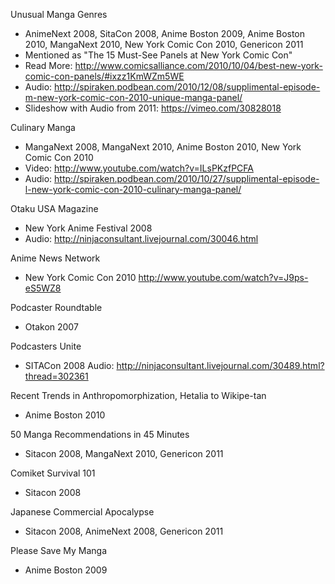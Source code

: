 

Unusual Manga Genres	
- AnimeNext 2008, SitaCon 2008, Anime Boston 2009, Anime Boston 2010, MangaNext 2010, New York Comic Con 2010, Genericon 2011
- Mentioned as "The 15 Must-See Panels at New York Comic Con"
- Read More: http://www.comicsalliance.com/2010/10/04/best-new-york-comic-con-panels/#ixzz1KmWZm5WE
- Audio: http://spiraken.podbean.com/2010/12/08/supplimental-episode-m-new-york-comic-con-2010-unique-manga-panel/
- Slideshow with Audio from 2011: https://vimeo.com/30828018

Culinary Manga
- MangaNext 2008, MangaNext 2010, Anime Boston 2010, New York Comic Con 2010
- Video:  http://www.youtube.com/watch?v=ILsPKzfPCFA  
- Audio: http://spiraken.podbean.com/2010/10/27/supplimental-episode-l-new-york-comic-con-2010-culinary-manga-panel/

Otaku USA Magazine
- New York Anime Festival 2008	
- Audio: http://ninjaconsultant.livejournal.com/30046.html

Anime News Network
- New York Comic Con 2010	http://www.youtube.com/watch?v=J9ps-eS5WZ8

Podcaster Roundtable
- Otakon 2007

Podcasters Unite
- SITACon 2008	Audio: http://ninjaconsultant.livejournal.com/30489.html?thread=302361

Recent Trends in Anthropomorphization, Hetalia to Wikipe-tan
- Anime Boston 2010	

50 Manga Recommendations in 45 Minutes
- Sitacon 2008, MangaNext 2010, Genericon 2011

Comiket Survival 101	
- Sitacon 2008	

Japanese Commercial Apocalypse
- Sitacon 2008, AnimeNext 2008, Genericon 2011	

Please Save My Manga	
- Anime Boston 2009	


